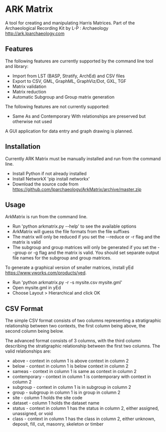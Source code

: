 # ARK Matrix

A tool for creating and manipulating Harris Matrices.
Part of the Archaeological Recording Kit by L-P : Archaeology
<http://ark.lparchaeology.com>

## Features

The following features are currently supported by the command line tool and library:

*   Import from LST (BASP, Stratify, ArchEd) and CSV files
*   Export to CSV, GML, GraphML, GraphViz/Dot, GXL, TGF
*   Matrix validation
*   Matrix reduction
*   Automatic Subgroup and Group matrix generation

The following features are not currently supported:
*   Same As and Contemporary With relationships are preserved but otherwise not used

A GUI application for data entry and graph drawing is planned.

## Installation

Currently ARK Matrix must be manually installed and run from the command line.

*   Install Python if not already installed
*   Install NetworkX 'pip install networkx'
*   Download the source code from <https://github.com/lparchaeology/ArkMatrix/archive/master.zip>

## Usage

ArkMatrix is run from the command line.

*   Run 'python arkmatrix.py --help' to see the available options
*   ArkMatrix will guess the file formats from the file suffixes
*   The matrix will only be reduced if you set the --reduce or -r flag and the matrix is valid
*   The subgroup and group matrices will only be generated if you set the --group or -g flag and the matrix is valid. You should set separate output file names for the subgroup and group matrices.

To generate a graphical version of smaller matrices, install yEd <https://www.yworks.com/products/yed>.

*   Run 'python arkmatrix.py -r -s mysite.csv mysite.gml'
*   Open mysite.gml in yEd
*   Choose Layout > Hierarchical and click OK

## CSV Format

The simple CSV format consists of two columns representing a stratigraphic relationship between two contexts, the first column being above, the second column being below.

The advanced format consists of 3 columns, with the third column describing the stratigraphic relationship between the first two columns. The valid relationships are:

*   above - context in column 1 is above context in column 2
*   below - context in column 1 is below context in column 2
*   sameas - context in column 1 is same as context in column 2
*   contemporary - context in column 1 is contemporary with context in column 2
*   subgroup - context in column 1 is in subgroup in column 2
*   group - subgroup in column 1 is in group in column 2
*   site - column 1 holds the site code
*   dataset - column 1 holds the dataset name
*   status - context in column 1 has the status in column 2, either assigned, unassigned, or void
*   class - context in column 1 has the class in column 2, either unknown, deposit, fill, cut, masonry, skeleton or timber
